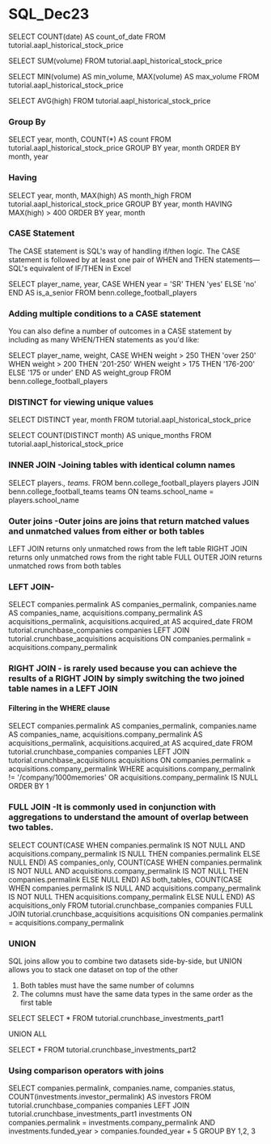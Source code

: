 # SQL_Dec23


SELECT COUNT(date) AS count_of_date
  FROM tutorial.aapl_historical_stock_price

SELECT SUM(volume)
  FROM tutorial.aapl_historical_stock_price

SELECT MIN(volume) AS min_volume,
  MAX(volume) AS max_volume
  FROM tutorial.aapl_historical_stock_price

SELECT AVG(high)
  FROM tutorial.aapl_historical_stock_price


### Group By
SELECT year,
       month,
       COUNT(*) AS count
  FROM tutorial.aapl_historical_stock_price
 GROUP BY year, month
 ORDER BY month, year

### Having
SELECT year,
       month,
       MAX(high) AS month_high
  FROM tutorial.aapl_historical_stock_price
 GROUP BY year, month
HAVING MAX(high) > 400
 ORDER BY year, month


### CASE Statement
The CASE statement is SQL's way of handling if/then logic. The CASE statement is followed by at least one pair of WHEN and THEN statements—SQL's equivalent of IF/THEN in Excel

SELECT player_name,
       year,
       CASE WHEN year = 'SR' THEN 'yes'
            ELSE 'no' END AS is_a_senior
  FROM benn.college_football_players


### Adding multiple conditions to a CASE statement
You can also define a number of outcomes in a CASE statement by including as many WHEN/THEN statements as you'd like:

SELECT player_name,
       weight,
       CASE WHEN weight > 250 THEN 'over 250'
            WHEN weight > 200 THEN '201-250'
            WHEN weight > 175 THEN '176-200'
            ELSE '175 or under' END AS weight_group
  FROM benn.college_football_players


### DISTINCT for viewing unique values

SELECT DISTINCT year, month
  FROM tutorial.aapl_historical_stock_price

SELECT COUNT(DISTINCT month) AS unique_months
  FROM tutorial.aapl_historical_stock_price


### INNER JOIN -Joining tables with identical column names

SELECT players.*,
       teams.*
  FROM benn.college_football_players players
  JOIN benn.college_football_teams teams
    ON teams.school_name = players.school_name


### Outer joins -Outer joins are joins that return matched values and unmatched values from either or both tables

LEFT JOIN returns only unmatched rows from the left table
RIGHT JOIN returns only unmatched rows from the right table
FULL OUTER JOIN returns unmatched rows from both tables


### LEFT JOIN- 
	
SELECT companies.permalink AS companies_permalink,
       companies.name AS companies_name,
       acquisitions.company_permalink AS acquisitions_permalink,
       acquisitions.acquired_at AS acquired_date
  FROM tutorial.crunchbase_companies companies
  LEFT JOIN tutorial.crunchbase_acquisitions acquisitions
    ON companies.permalink = acquisitions.company_permalink


### RIGHT JOIN - is rarely used because you can achieve the results of a RIGHT JOIN by simply switching the two joined table names in a LEFT JOIN


#### Filtering in the WHERE clause

SELECT companies.permalink AS companies_permalink,
       companies.name AS companies_name,
       acquisitions.company_permalink AS acquisitions_permalink,
       acquisitions.acquired_at AS acquired_date
  FROM tutorial.crunchbase_companies companies
  LEFT JOIN tutorial.crunchbase_acquisitions acquisitions
    ON companies.permalink = acquisitions.company_permalink
 WHERE acquisitions.company_permalink != '/company/1000memories'
    OR acquisitions.company_permalink IS NULL
 ORDER BY 1


### FULL JOIN -It is commonly used in conjunction with aggregations to understand the amount of overlap between two tables.


SELECT COUNT(CASE WHEN companies.permalink IS NOT NULL AND acquisitions.company_permalink IS NULL
                  THEN companies.permalink ELSE NULL END) AS companies_only,
       COUNT(CASE WHEN companies.permalink IS NOT NULL AND acquisitions.company_permalink IS NOT NULL
                  THEN companies.permalink ELSE NULL END) AS both_tables,
       COUNT(CASE WHEN companies.permalink IS NULL AND acquisitions.company_permalink IS NOT NULL
                  THEN acquisitions.company_permalink ELSE NULL END) AS acquisitions_only
  FROM tutorial.crunchbase_companies companies
  FULL JOIN tutorial.crunchbase_acquisitions acquisitions
    ON companies.permalink = acquisitions.company_permalink

### UNION
SQL joins allow you to combine two datasets side-by-side, but UNION allows you to stack one dataset on top of the other
1. Both tables must have the same number of columns
2. The columns must have the same data types in the same order as the first table

SELECT
SELECT *
  FROM tutorial.crunchbase_investments_part1

 UNION ALL

 SELECT *
   FROM tutorial.crunchbase_investments_part2

### Using comparison operators with joins

SELECT companies.permalink,
       companies.name,
       companies.status,
       COUNT(investments.investor_permalink) AS investors
  FROM tutorial.crunchbase_companies companies
  LEFT JOIN tutorial.crunchbase_investments_part1 investments
    ON companies.permalink = investments.company_permalink
   AND investments.funded_year > companies.founded_year + 5
 GROUP BY 1,2, 3














